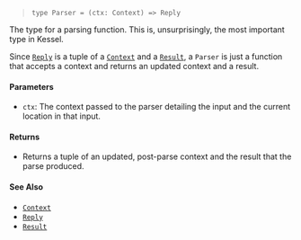 <!--
 Copyright (c) 2020 Thomas J. Otterson
 
 This software is released under the MIT License.
 https://opensource.org/licenses/MIT
-->

> `type Parser = (ctx: Context) => Reply`

The type for a parsing function. This is, unsurprisingly, the most important type in Kessel.

Since [`Reply`](reply.md) is a tuple of a [`Context`](context.md) and a [`Result`](result.md), a `Parser` is just a function that accepts a context and returns an updated context and a result.

#### Parameters

* `ctx`: The context passed to the parser detailing the input and the current location in that input.

#### Returns

* Returns a tuple of an updated, post-parse context and the result that the parse produced.

#### See Also

* [`Context`](context.md)
* [`Reply`](reply.md)
* [`Result`](result.md)